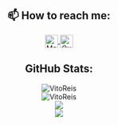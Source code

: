 <!--**VitoReis/VitoReis** is a ✨ _special_ ✨ repository because its `README.md` (this file) appears on your GitHub profile.

Here are some ideas to get you started:
- 🔭 I’m currently working on ...
- 🌱 I’m currently learning ...
- 👯 I’m looking to collaborate on ...
- 🤔 I’m looking for help with ...
- 💬 Ask me about ...
- ⚡ Fun fact: ...-->
<h2 align="center">📫 How to reach me:</h3>
<p align="center">
    <a href="mailto:vitorejuvian@hotmail.com" target="blank">
      <img align="center" width="26px" src="https://cdn.jsdelivr.net/npm/simple-icons@3.13.0/icons/gmail.svg" alt="Mail">
    </a>
    <a href="https://br.linkedin.com/in/vitor-silva-reis-1b8335203" target="blank">
      <img align="center" width="26px" src="https://cdn.jsdelivr.net/npm/simple-icons@3.13.0/icons/linkedin.svg" alt="Quora">
    </a>
</p>

<h2 align="center">GitHub Stats:</h3>
<div align="center">
  <div>
    <img src="https://github-readme-stats.vercel.app/api/top-langs?username=VitoReis&layout=compact&include_all_commits=true&count_private=true&show_icons=true&line_height=20&title_color=7A7ADB&icon_color=2234AE&text_color=D3D3D3&bg_color=0,000000,130F40" alt="VitoReis" />
  </div>
  <div>
    <img src="https://github-readme-stats.vercel.app/api?username=VitoReis&show_icons=true&line_height=20&title_color=7A7ADB&icon_color=2234AE&text_color=D3D3D3&bg_color=0,000000,130F40&include_all_commits=true&count_private=true" alt="VitoReis" />
  </div>
  <div>
    <img src="https://github-readme-streak-stats.herokuapp.com/?user=VitoReis&border=D3D3D3&sideNums=7A7ADB&background=130F40&stroke=6842DB&currStreakNum=7A7ADB&ring=5B3CDD&fire=D3D351&currStreakLabel=D3D3D3&sideLabels=D3D3D3&dates=A3A3A3" />
  </div>
  <div>
    <img src="https://github-profile-trophy.vercel.app/?username=VitoReis" />
  </div>
</div>
